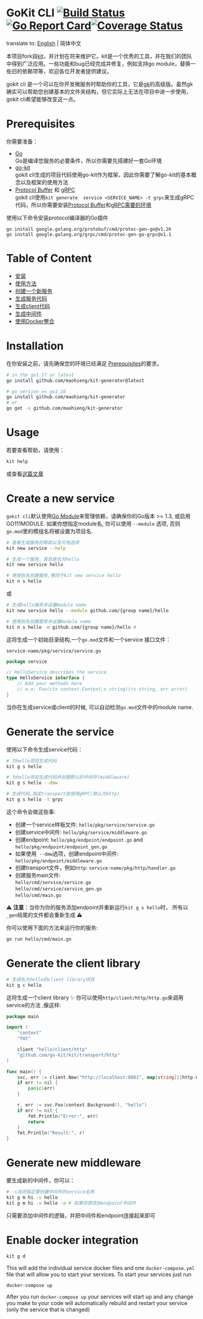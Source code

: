 # GoKit CLI  [![Build Status](https://github.com/maohieng/kit-generator/workflows/Go/badge.svg)](https://github.com/maohieng/kit-generator/actions)[![Go Report Card](https://goreportcard.com/badge/github.com/maohieng/kit-generator)](https://goreportcard.com/report/github.com/maohieng/kit-generator)[![Coverage Status](https://coveralls.io/repos/github/GrantZheng/kit/badge.svg?branch=master)](https://coveralls.io/github/GrantZheng/kit?branch=master)

translate to: [English](./README.md) | 简体中文  


本项目fork自[kit](https://github.com/kujtimiihoxha/kit)，并计划在将来维护它。kit是一个优秀的工具，并在我们的团队中得到广泛应用。一些功能和bug已经完成并修复，例如支持go module，替换一些旧的依赖项等，欢迎各位开发者提供建议。

gokit cli 是一个可以在你开发微服务时帮助你的工具，它是[gk](https://github.com/kujtimiihoxha/gk)的高级版。虽然gk确实可以帮助您创建基本的文件夹结构，但它实际上无法在项目中进一步使用，gokit cli希望能够改变这一点。


# Prerequisites
你需要准备：
- [Go](https://go.dev)  
  Go是编译您服务的必要条件，所以你需要先搭建好一套Go环境
- [go-kit](https://github.com/go-kit/kit)  
  gokit cli生成的项目代码使用go-kit作为框架，因此你需要了解go-kit的基本概念以及框架的使用方法
- [Protocol Buffer](https://developers.google.cn/protocol-buffers) 和 [gRPC](https://grpc.io/docs/languages/go/quickstart/)   
  gokit cli使用`kit generate  service <SERVICE_NAME> -t grpc`来生成gRPC代码，所以你需要安装[Protocol Buffer]()和[gRPC需要的环境](https://grpc.io/docs/languages/go/quickstart/)

使用以下命令安装protocol编译器的Go插件
```
go install google.golang.org/protobuf/cmd/protoc-gen-go@v1.26
go install google.golang.org/grpc/cmd/protoc-gen-go-grpc@v1.1
```

# Table of Content
- [安装](#installation)
- [使用方法](#usage)
- [创建一个新服务](#create-a-new-service)
- [生成服务代码](#generate-the-service)
- [生成client代码](#generate-the-client-library)
- [生成中间件](#generate-new-middleware)
- [使用Docker整合](#enable-docker-integration)

# Installation
在你安装之前，请先确保您的环境已经满足 [Prerequisites](#prerequisites)的要求。

```bash
# in the go1.17 or latest
go install github.com/maohieng/kit-generator@latest

# go version =< go1.16 
go install github.com/maohieng/kit-generator
# or
go get -u github.com/maohieng/kit-generator
```


# Usage
若要查看帮助，请使用：
```bash
kit help
```

或查看[这篇文章](docs/qiuck-start/creating_a_todo_app_using_gokit-cli.md)
# Create a new service
`gokit cli`默认使用[Go Module](https://go.dev/doc/modules/managing-dependencies)来管理依赖，请确保你的Go版本 >= 1.3, 或启用GO111MODULE. 如果你想指定module名, 你可以使用 `--module` 选项, 否则 `go.mod`里的模组名将被设置为项目名.
```bash
# 查看生成服务的帮助以及可用选项
kit new service --help

# 生成一个服务，其目录名为hello
kit new service hello

# 使用别名创建服务,等同于kit new service hello
kit n s hello
```
或
```bash
# 生成hello服务并设置module name
kit new service hello --module github.com/{group name}/hello

# 使用别名创建服务并设置module name
kit n s hello -m github.com/{group name}/hello # 
```

这将生成一个初始目录结构,一个`go.mod`文件和一个service 接口文件：

`service-name/pkg/service/service.go`
```go
package service

// HelloService describes the service.
type HelloService interface {
	// Add your methods here
	// e.x: Foo(ctx context.Context,s string)(rs string, err error)
}
```
当你在生成service或client的时候, 可以自动检测`go.mod`文件中的module name.

# Generate the service
使用以下命令生成service代码：
```bash
# 为hello项目生成代码
kit g s hello

# 为hello项目生成代码并创建默认的中间件(middleware)
kit g s hello --dmw

# 生成代码,指定transport层使用gRPC(默认为http)
kit g s hello -t grpc
```
这个命令会做这些事:
- 创建一个service样板文件: `hello/pkg/service/service.go`
- 创建service中间件: `hello/pkg/service/middleware.go`
- 创建endpoint:  `hello/pkg/endpoint/endpoint.go` and `hello/pkg/endpoint/endpoint_gen.go`
- 如果使用` --dmw`选项，创建endpoint中间件: `hello/pkg/endpoint/middleware.go`
- 创建transport文件，例如`http`: `service-name/pkg/http/handler.go`
- 创建服务main文件:   
  `hello/cmd/service/service.go`  
  `hello/cmd/service/service_gen.go`   
  `hello/cmd/main.go`

:warning: **注意**：当你为你的服务添加endpoint并重新运行`kit g s hello`时， 所有以 `_gen`结尾的文件都会重新生成 :warning:

你可以使用下面的方法来运行你的服务:
```bash
go run hello/cmd/main.go
```

# Generate the client library
```bash
# 生成名为hello的client library项目
kit g c hello
```
这将生成一个client library :sparkles: 你可以使用`http/client/http/http.go`来调用service的方法 ,像这样:
```go
package main

import (
	"context"
	"fmt"

	client "hello/client/http"
	"github.com/go-kit/kit/transport/http"
)

func main() {
	svc, err := client.New("http://localhost:8081", map[string][]http.ClientOption{})
	if err != nil {
		panic(err)
	}

	r, err := svc.Foo(context.Background(), "hello")
	if err != nil {
		fmt.Println("Error:", err)
		return
	}
	fmt.Println("Result:", r)
}
```
# Generate new middleware
要生成新的中间件，你可以：
```bash
# -s选项指定要创建中间件的service名称
kit g m hi -s hello
kit g m hi -s hello -e # 如果你想添加endpoint中间件
```
只需要添加中间件的逻辑，并把中间件和endpoint连接起来即可
# Enable docker integration

```bash
kit g d
```
This will add the individual service docker files and one `docker-compose.yml` file that will allow you to start
your services.
To start your services just run
```bash
docker-compose up
```

After you run `docker-compose up` your services will start up and any change you make to your code will automatically
rebuild and restart your service (only the service that is changed)

